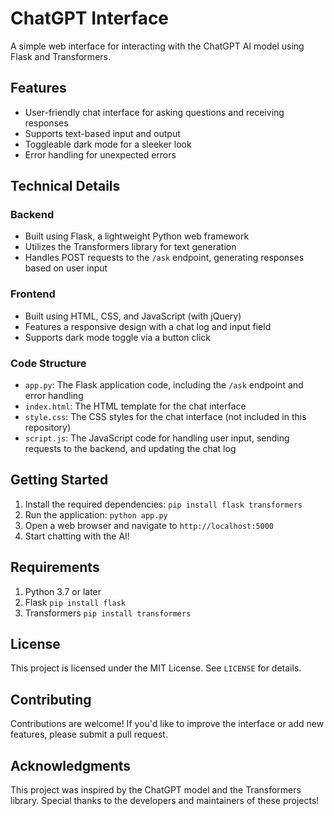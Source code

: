 # ChatGPT Interface

A simple web interface for interacting with the ChatGPT AI model using Flask and Transformers.

## Features

*   User-friendly chat interface for asking questions and receiving responses
*   Supports text-based input and output
*   Toggleable dark mode for a sleeker look
*   Error handling for unexpected errors

## Technical Details

### Backend

*   Built using Flask, a lightweight Python web framework
*   Utilizes the Transformers library for text generation
*   Handles POST requests to the `/ask` endpoint, generating responses based on user input

### Frontend

*   Built using HTML, CSS, and JavaScript (with jQuery)
*   Features a responsive design with a chat log and input field
*   Supports dark mode toggle via a button click

### Code Structure

*   `app.py`: The Flask application code, including the `/ask` endpoint and error handling
*   `index.html`: The HTML template for the chat interface
*   `style.css`: The CSS styles for the chat interface (not included in this repository)
*   `script.js`: The JavaScript code for handling user input, sending requests to the backend, and updating the chat log

## Getting Started

1.  Install the required dependencies: `pip install flask transformers`
2.  Run the application: `python app.py`
3.  Open a web browser and navigate to `http://localhost:5000`
4.  Start chatting with the AI!

## Requirements

1. Python 3.7 or later
2. Flask `pip install flask`
3. Transformers `pip install transformers`

## License

This project is licensed under the MIT License. See `LICENSE` for details.

## Contributing

Contributions are welcome! If you'd like to improve the interface or add new features, please submit a pull request.

## Acknowledgments

This project was inspired by the ChatGPT model and the Transformers library. Special thanks to the developers and maintainers of these projects!
